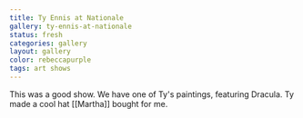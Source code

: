 ```yaml
---
title: Ty Ennis at Nationale
gallery: ty-ennis-at-nationale
status: fresh
categories: gallery
layout: gallery
color: rebeccapurple
tags: art shows
--- 
```


This was a good show. We have one of Ty's paintings, featuring Dracula. Ty made a cool hat [[Martha]] bought for me.